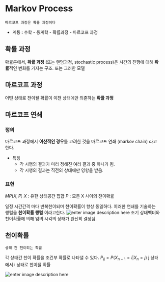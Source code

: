 <script type="text/javascript" src="http://cdn.mathjax.org/mathjax/latest/MathJax.js?config=TeX-AMS-MML_HTMLorMML">
</script>

# Markov Process
`마르코프 과정은 확률 과정이다`
- 계통 : 수학 - 통계학 - 확률과정 - 마르코프 과정

## 확률 과정
확률론에서,  **확률 과정** (또는 랜덤과정, stochastic process)은 시간의 진행에 대해  **확률**적인 변화를 가지는 구조. 또는 그러한 모델

## 마르코프 과정
어떤 상태로 전이될 확률이 이전 상태에만 의존하는 **확률 과정**

## 마르코프 연쇄
###  정의
마르코프 과정에서 **이산적인 경우**를 고려한 것을 마르코프 연쇄 (markov chain) 라고 한다.

* 특징
	* 각 시행의 결과가 미리 정해진 여러 결과 중 하나가 됨.
	* 각 시행의 결과는 직전의 상태에만 영향을 받음.

### 표현
$MP(X, P)$ 
$X$ : 유한 상태공간 집합
$P$ : 모든 X 사이의 천이확률

일정 시간간격 마다 반복천이되며 천이확률이 항상 동일하다.
이러한 연쇄를 기술하는 행렬을 **천이확률 행렬** 이라고한다.
![enter image description here](http://www.ktword.co.kr/img_data/4312_1.JPG)
초기 상태벡터와 천이확률에 의해 임의 시각의 상태가 완전히 결정됨.

## 천이확률
`상태 간 천이되는 확률`

각 상태간 천이 확률을 조건부 확률로 나타낼 수 있다.
$P_{ij} = P(X_{n+1}=i | X_n=j)$
j 상태에서 i 상태로 천이될 확률

![enter image description here](https://norman3.github.io/rl/images/ch01_f01.png)

